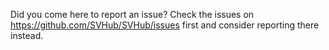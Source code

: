 Did you come here to report an issue? Check the issues on https://github.com/SVHub/SVHub/issues first and consider reporting there instead.
